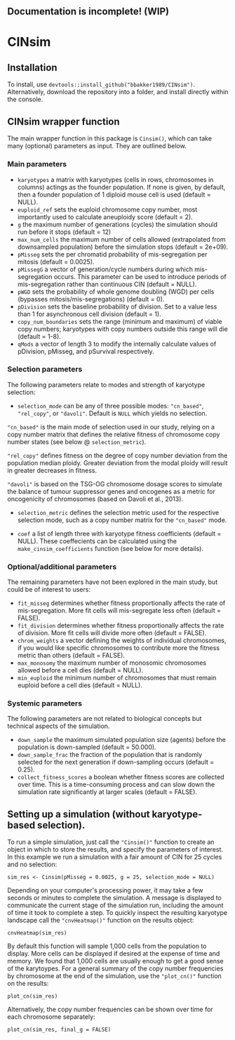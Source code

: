 ## Documentation is incomplete! (WIP)

# CINsim

## Installation
To install, use `devtools::install_github("bbakker1989/CINsim")`. Alternatively, download the repository into a folder, and install directly within the console.

## CINsim wrapper function
The main wrapper function in this package is `Cinsim()`, which can take many (optional) parameters as input. They are outlined below.

### Main parameters
* `karyotypes` a matrix with karyotypes (cells in rows, chromosomes in columns) actings as the founder population. If none is given, by default, then a founder population of 1 diploid mouse cell is used  (default = NULL).
* `euploid_ref` sets the euploid chromosome copy number, most importantly used to calculate aneuploidy score (default = 2).
* `g` the maximum number of generations (cycles) the simulation should run before it stops (default = 12)
* `max_num_cells` the maximum number of cells allowed (extrapolated from downsampled population) before the simulation stops (default = 2e+09).
* `pMisseg` sets the per chromatid probability of mis-segregation per mitosis (default = 0.0025).
* `pMissegG` a vector of generation/cycle numbers during which mis-segregation occurs. This parameter can be used to introduce periods of mis-segregation rather than continuous CIN (default = NULL).
* `pWGD` sets the probability of whole genome doubling (WGD) per cells (bypasses mitosis/mis-segregations) (default = 0).
* `pDivision` sets the baseline probability of division. Set to a value less than 1 for asynchronous cell division (default = 1).
* `copy_num_boundaries` sets the range (minimum and maximum) of viable copy numbers; karyotypes with copy numbers outside this range will die (default = 1-8).
* `qMods` a vector of length 3 to modify the internally calculate values of pDivision, pMisseg, and pSurvival respectively.

### Selection parameters
The following parameters relate to modes and strength of karyotype selection:
* `selection_mode` can be any of three possible modes: `"cn_based"`, `"rel_copy"`, or `"davoli"`. Default is `NULL` which yields no selection.

`"cn_based"` is the main mode of selection used in our study, relying on a copy number matrix that defines the relative fitness of chromosome copy number states (see below @ `selection_metric`).

`"rel_copy"` defines fitness on the degree of copy number deviation from the population median ploidy. Greater deviation from the modal ploidy will result in greater decreases in fitness.

`"davoli"` is based on the TSG-OG chromosome dosage scores to simulate the balance of tumour suppressor genes and oncogenes as a metric for oncogenicity of chromosomes (based on Davoli et al., 2013).

* `selection_metric` defines the selection metric used for the respective selection mode, such as a copy number matrix for the `"cn_based"` mode.

* `coef` a list of length three with karyotype fitness coefficients (default = NULL). These coeffecients can be calculated using the `make_cinsim_coefficients` function (see below for more details).

### Optional/additional parameters
The remaining parameters have not been explored in the main study, but could be of interest to users:

* `fit_misseg` determines whether fitness proportionally affects the rate of mis-segregation. More fit cells will mis-segregate less often (default = FALSE).
* `fit_division` determines whether fitness proportionally affects the rate of division. More fit cells will divide more often (default = FALSE).
* `chrom_weights` a vector defining the weights of individual chromosomes, if you would like specific chromosomes to contribute more the fitness metric than others (default = FALSE).
* `max_monosomy` the maximum number of monosomic chromosomes allowed before a cell dies (default = NULL).
* `min_euploid` the minimum number of chromosomes that must remain euploid before a cell dies (default = NULL).

### Systemic parameters
The following parameters are not related to biological concepts but technical aspects of the simulation.

* `down_sample` the maximum simulated population size (agents) before the population is down-sampled (default = 50.000).
* `down_sample_frac` the fraction of the population that is randomly selected for the next generation if down-sampling occurs (default = 0.25).
* `collect_fitness_scores` a boolean whether fitness scores are collected over time. This is a time-consuming process and can slow down the simulation rate significantly at larger scales (default = FALSE).

## Setting up a simulation (without karyotype-based selection).
To run a simple simulation, just call the `"Cinsim()"` function to create an object in which to store the results, and specify the parameters of interest. In this example we run a simulation with a fair amount of CIN for 25 cycles and no selection:

`sim_res <- Cinsim(pMisseg = 0.0025, g = 25, selection_mode = NULL)`

Depending on your computer's processing power, it may take a few seconds or minutes to complete the simulation. A message is displayed to communicate the current stage of the simulation run, including the amount of time it took to complete a step. To quickly inspect the resulting karyotype landscape call the `"cnvHeatmap()"` function on the results object:

`cnvHeatmap(sim_res)`

By default this function will sample 1,000 cells from the population to display. More cells can be displayed if desired at the expense of time and memory. We found that 1,000 cells are usually enough to get a good sense of the karytoypes. For a general summary of the copy number frequencies by chromosome at the end of the simulation, use the `"plot_cn()"` function on the results:

`plot_cn(sim_res)`

Alternatively, the copy number frequencies can be shown over time for each chromosome separately:

`plot_cn(sim_res, final_g = FALSE)`
